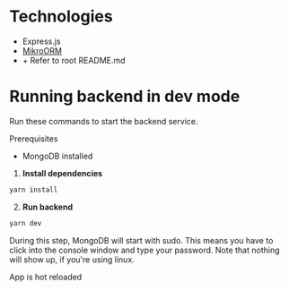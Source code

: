 # Technologies

- Express.js
- [MikroORM](https://mikro-orm.io/)
- \+ Refer to root README.md

# Running backend in dev mode

Run these commands to start the backend service.

Prerequisites

- MongoDB installed

1. **Install dependencies**

```bash
yarn install
```

2. **Run backend**

```bash
yarn dev
```

During this step, MongoDB will start with sudo. This means you have to click into the console window and type your
password. Note that nothing will show up, if you're using linux.

App is hot reloaded
